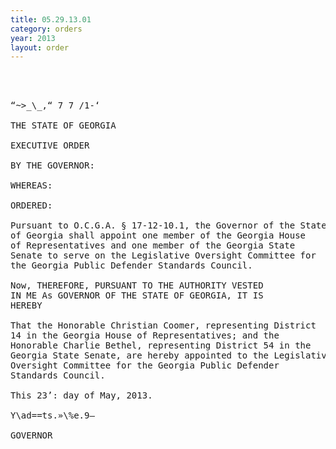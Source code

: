 ```yaml
---
title: 05.29.13.01
category: orders
year: 2013
layout: order
---
```


<pre>  
 

“~>_\_,“ 7 7 /1-‘

THE STATE OF GEORGIA

EXECUTIVE ORDER

BY THE GOVERNOR:

WHEREAS:

ORDERED:

Pursuant to O.C.G.A. § 17-12-10.1, the Governor of the State
of Georgia shall appoint one member of the Georgia House
of Representatives and one member of the Georgia State
Senate to serve on the Legislative Oversight Committee for
the Georgia Public Defender Standards Council.

Now, THEREFORE, PURSUANT TO THE AUTHORITY VESTED
IN ME As GOVERNOR OF THE STATE OF GEORGIA, IT IS
HEREBY

That the Honorable Christian Coomer, representing District
14 in the Georgia House of Representatives; and the
Honorable Charlie Bethel, representing District 54 in the
Georgia State Senate, are hereby appointed to the Legislative
Oversight Committee for the Georgia Public Defender
Standards Council.

This 23’: day of May, 2013.

Y\ad==ts.»\%e.9—

GOVERNOR

</pre>
